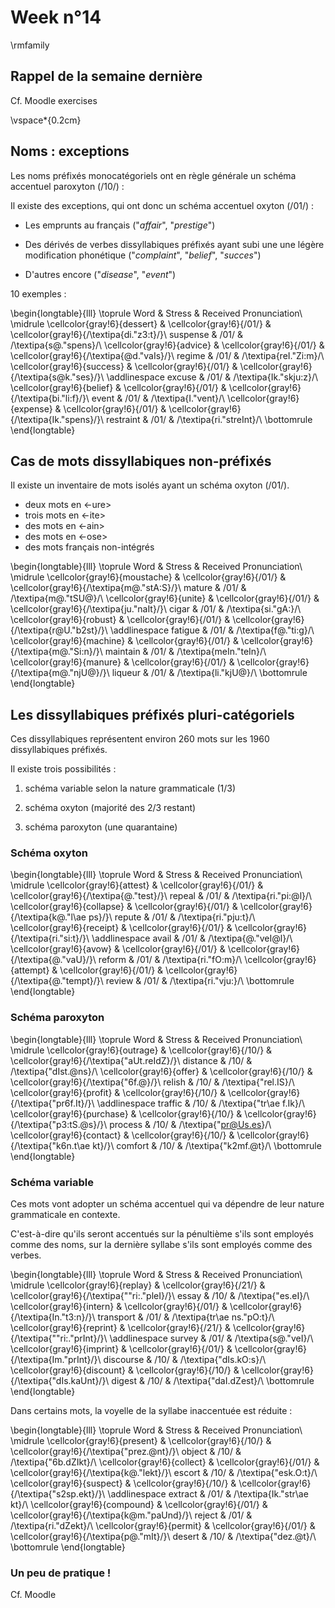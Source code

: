# Week n°14




\rmfamily

## Rappel de la semaine dernière

Cf. Moodle exercises

\vspace*{0.2cm}

## Noms : exceptions

Les noms préfixés monocatégoriels ont en règle générale un schéma accentuel paroxyton (/10/) :

Il existe des exceptions, qui ont donc un schéma accentuel oxyton (/01/) :

* Les emprunts au français ("*affair*", "*prestige*")

* Des dérivés de verbes dissyllabiques préfixés ayant subi une une légère modification phonétique ("*complaint*", "*belief*", "*succes*")

* D'autres encore ("*disease*", "*event*")

10 exemples :


\begin{longtable}{lll}
\toprule
Word & Stress & Received Pronunciation\\
\midrule
\cellcolor{gray!6}{dessert} & \cellcolor{gray!6}{/01/} & \cellcolor{gray!6}{/\textipa{di."z3:t}/}\\
suspense & /01/ & /\textipa{s@."spens}/\\
\cellcolor{gray!6}{advice} & \cellcolor{gray!6}{/01/} & \cellcolor{gray!6}{/\textipa{@d."vaIs}/}\\
regime & /01/ & /\textipa{reI."Zi:m}/\\
\cellcolor{gray!6}{success} & \cellcolor{gray!6}{/01/} & \cellcolor{gray!6}{/\textipa{s@k."ses}/}\\
\addlinespace
excuse & /01/ & /\textipa{Ik."skju:z}/\\
\cellcolor{gray!6}{belief} & \cellcolor{gray!6}{/01/} & \cellcolor{gray!6}{/\textipa{bi."li:f}/}\\
event & /01/ & /\textipa{I."vent}/\\
\cellcolor{gray!6}{expense} & \cellcolor{gray!6}{/01/} & \cellcolor{gray!6}{/\textipa{Ik."spens}/}\\
restraint & /01/ & /\textipa{ri."streInt}/\\
\bottomrule
\end{longtable}

##  Cas de mots dissyllabiques non-préfixés

Il existe un inventaire de mots isolés ayant un schéma oxyton (/01/).

* deux mots en <-ure>
* trois mots en <-ite>
* des mots en <-ain>
* des mots en <-ose>
* des mots français non-intégrés



\begin{longtable}{lll}
\toprule
Word & Stress & Received Pronunciation\\
\midrule
\cellcolor{gray!6}{moustache} & \cellcolor{gray!6}{/01/} & \cellcolor{gray!6}{/\textipa{m@."stA:S}/}\\
mature & /01/ & /\textipa{m@."tSU@}/\\
\cellcolor{gray!6}{unite} & \cellcolor{gray!6}{/01/} & \cellcolor{gray!6}{/\textipa{ju."naIt}/}\\
cigar & /01/ & /\textipa{si."gA:}/\\
\cellcolor{gray!6}{robust} & \cellcolor{gray!6}{/01/} & \cellcolor{gray!6}{/\textipa{r@U."b2st}/}\\
\addlinespace
fatigue & /01/ & /\textipa{f@."ti:g}/\\
\cellcolor{gray!6}{machine} & \cellcolor{gray!6}{/01/} & \cellcolor{gray!6}{/\textipa{m@."Si:n}/}\\
maintain & /01/ & /\textipa{meIn."teIn}/\\
\cellcolor{gray!6}{manure} & \cellcolor{gray!6}{/01/} & \cellcolor{gray!6}{/\textipa{m@."njU@}/}\\
liqueur & /01/ & /\textipa{li."kjU@}/\\
\bottomrule
\end{longtable}


## Les dissyllabiques préfixés pluri-catégoriels

Ces dissyllabiques représentent environ 260 mots sur les 1960 dissyllabiques préfixés.

Il existe trois possibilités :

1. schéma variable selon la nature grammaticale (1/3)

1. schéma oxyton (majorité des 2/3 restant)

1. schéma paroxyton (une quarantaine)

### Schéma oxyton


\begin{longtable}{lll}
\toprule
Word & Stress & Received Pronunciation\\
\midrule
\cellcolor{gray!6}{attest} & \cellcolor{gray!6}{/01/} & \cellcolor{gray!6}{/\textipa{@."test}/}\\
repeal & /01/ & /\textipa{ri."pi:@l}/\\
\cellcolor{gray!6}{collapse} & \cellcolor{gray!6}{/01/} & \cellcolor{gray!6}{/\textipa{k@."l\ae ps}/}\\
repute & /01/ & /\textipa{ri."pju:t}/\\
\cellcolor{gray!6}{receipt} & \cellcolor{gray!6}{/01/} & \cellcolor{gray!6}{/\textipa{ri."si:t}/}\\
\addlinespace
avail & /01/ & /\textipa{@."veI@l}/\\
\cellcolor{gray!6}{avow} & \cellcolor{gray!6}{/01/} & \cellcolor{gray!6}{/\textipa{@."vaU}/}\\
reform & /01/ & /\textipa{ri."fO:m}/\\
\cellcolor{gray!6}{attempt} & \cellcolor{gray!6}{/01/} & \cellcolor{gray!6}{/\textipa{@."tempt}/}\\
review & /01/ & /\textipa{ri."vju:}/\\
\bottomrule
\end{longtable}

### Schéma paroxyton


\begin{longtable}{lll}
\toprule
Word & Stress & Received Pronunciation\\
\midrule
\cellcolor{gray!6}{outrage} & \cellcolor{gray!6}{/10/} & \cellcolor{gray!6}{/\textipa{"aUt.reIdZ}/}\\
distance & /10/ & /\textipa{"dIst.@ns}/\\
\cellcolor{gray!6}{offer} & \cellcolor{gray!6}{/10/} & \cellcolor{gray!6}{/\textipa{"6f.@}/}\\
relish & /10/ & /\textipa{"rel.IS}/\\
\cellcolor{gray!6}{profit} & \cellcolor{gray!6}{/10/} & \cellcolor{gray!6}{/\textipa{"pr6f.It}/}\\
\addlinespace
traffic & /10/ & /\textipa{"tr\ae f.Ik}/\\
\cellcolor{gray!6}{purchase} & \cellcolor{gray!6}{/10/} & \cellcolor{gray!6}{/\textipa{"p3:tS.@s}/}\\
process & /10/ & /\textipa{"pr@Us.es}/\\
\cellcolor{gray!6}{contact} & \cellcolor{gray!6}{/10/} & \cellcolor{gray!6}{/\textipa{"k6n.t\ae kt}/}\\
comfort & /10/ & /\textipa{"k2mf.@t}/\\
\bottomrule
\end{longtable}

### Schéma variable

Ces mots vont adopter un schéma accentuel qui va dépendre de leur nature grammaticale en contexte.

C'est-à-dire qu'ils seront accentués sur la pénultième s'ils sont employés comme des noms, sur la dernière syllabe s'ils sont employés comme des verbes. 



\begin{longtable}{lll}
\toprule
Word & Stress & Received Pronunciation\\
\midrule
\cellcolor{gray!6}{replay} & \cellcolor{gray!6}{/21/} & \cellcolor{gray!6}{/\textipa{""ri:."pleI}/}\\
essay & /10/ & /\textipa{"es.eI}/\\
\cellcolor{gray!6}{intern} & \cellcolor{gray!6}{/01/} & \cellcolor{gray!6}{/\textipa{In."t3:n}/}\\
transport & /01/ & /\textipa{tr\ae ns."pO:t}/\\
\cellcolor{gray!6}{reprint} & \cellcolor{gray!6}{/21/} & \cellcolor{gray!6}{/\textipa{""ri:."prInt}/}\\
\addlinespace
survey & /01/ & /\textipa{s@."veI}/\\
\cellcolor{gray!6}{imprint} & \cellcolor{gray!6}{/01/} & \cellcolor{gray!6}{/\textipa{Im."prInt}/}\\
discourse & /10/ & /\textipa{"dIs.kO:s}/\\
\cellcolor{gray!6}{discount} & \cellcolor{gray!6}{/10/} & \cellcolor{gray!6}{/\textipa{"dIs.kaUnt}/}\\
digest & /10/ & /\textipa{"daI.dZest}/\\
\bottomrule
\end{longtable}

Dans certains mots, la voyelle de la syllabe inaccentuée est réduite :


\begin{longtable}{lll}
\toprule
Word & Stress & Received Pronunciation\\
\midrule
\cellcolor{gray!6}{present} & \cellcolor{gray!6}{/10/} & \cellcolor{gray!6}{/\textipa{"prez.@nt}/}\\
object & /10/ & /\textipa{"6b.dZIkt}/\\
\cellcolor{gray!6}{collect} & \cellcolor{gray!6}{/01/} & \cellcolor{gray!6}{/\textipa{k@."lekt}/}\\
escort & /10/ & /\textipa{"esk.O:t}/\\
\cellcolor{gray!6}{suspect} & \cellcolor{gray!6}{/10/} & \cellcolor{gray!6}{/\textipa{"s2sp.ekt}/}\\
\addlinespace
extract & /01/ & /\textipa{Ik."str\ae kt}/\\
\cellcolor{gray!6}{compound} & \cellcolor{gray!6}{/01/} & \cellcolor{gray!6}{/\textipa{k@m."paUnd}/}\\
reject & /01/ & /\textipa{ri."dZekt}/\\
\cellcolor{gray!6}{permit} & \cellcolor{gray!6}{/01/} & \cellcolor{gray!6}{/\textipa{p@."mIt}/}\\
desert & /10/ & /\textipa{"dez.@t}/\\
\bottomrule
\end{longtable}

### Un peu de pratique !

Cf. Moodle
